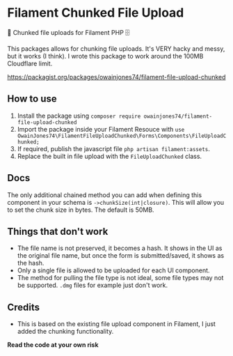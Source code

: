 # Filament Chunked File Upload

📂 Chunked file uploads for Filament PHP 🗄️ 

This packages allows for chunking file uploads. It's VERY hacky and messy, but it works (I think). I wrote this package to work around the 100MB Cloudflare limit. 

https://packagist.org/packages/owainjones74/filament-file-upload-chunked

## How to use
1. Install the package using `composer require owainjones74/filament-file-upload-chunked`
2. Import the package inside your Filament Resouce with `use OwainJones74\FilamentFileUploadChunked\Forms\Components\FileUploadChunked;`
3. If required, publish the javascript file `php artisan filament:assets`.
4. Replace the built in file upload with the `FileUploadChunked` class.

## Docs
The only additional chained method you can add when defining this component in your schema is `->chunkSize(int|closure)`. This will allow you to set the chunk size in bytes. The default is 50MB.

## Things that don't work
- The file name is not preserved, it becomes a hash. It shows in the UI as the original file name, but once the form is submitted/saved, it shows as the hash.
- Only a single file is allowed to be uploaded for each UI component.
- The method for pulling the file type is not ideal, some file types may not be supported. `.dmg` files for example just don't work.

## Credits
- This is based on the existing file upload component in Filament, I just added the chunking functionality.

**Read the code at your own risk**
